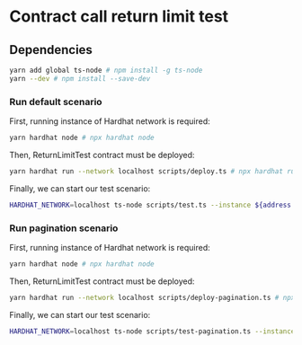 # Contract call return limit test

## Dependencies
```bash
yarn add global ts-node # npm install -g ts-node
yarn --dev # npm install --save-dev
```
### Run default scenario
First, running instance of Hardhat network is required:
```bash
yarn hardhat node # npx hardhat node
```

Then, ReturnLimitTest contract must be deployed:
```bash
yarn hardhat run --network localhost scripts/deploy.ts # npx hardhat run --network localhost scripts/deploy.ts
```

Finally, we can start our test scenario:
```bash
HARDHAT_NETWORK=localhost ts-node scripts/test.ts --instance ${address from output of previous command} 
```
### Run pagination scenario
First, running instance of Hardhat network is required:
```bash
yarn hardhat node # npx hardhat node
```

Then, ReturnLimitTest contract must be deployed:
```bash
yarn hardhat run --network localhost scripts/deploy-pagination.ts # npx hardhat run --network localhost scripts/deploy-pagination.ts
```

Finally, we can start our test scenario:
```bash
HARDHAT_NETWORK=localhost ts-node scripts/test-pagination.ts --instance ${address from output of previous command} 
```